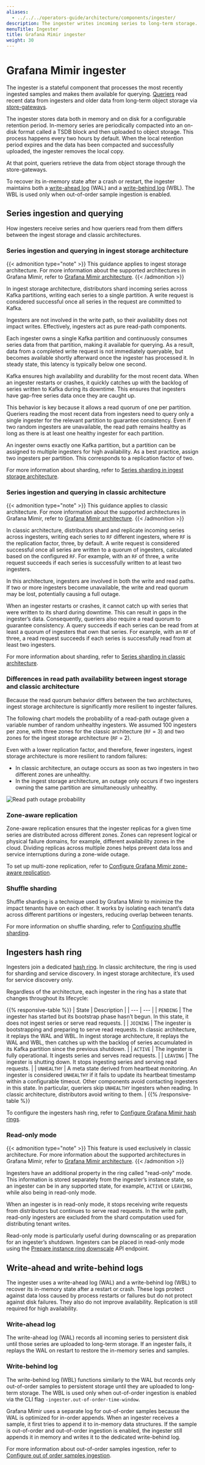 ```yaml
---
aliases:
  - ../../../operators-guide/architecture/components/ingester/
description: The ingester writes incoming series to long-term storage.
menuTitle: Ingester
title: Grafana Mimir ingester
weight: 30
---
```



# Grafana Mimir ingester

The ingester is a stateful component that processes the most recently ingested samples and makes them available for querying.
[Queriers](https://grafana.com/docs/mimir/<MIMIR_VERSION>/references/architecture/querier/) read recent data from ingesters and older data from long-term object storage via [store-gateways](https://grafana.com/docs/mimir/<MIMIR_VERSION>/references/architecture/store-gateway/).

The ingester stores data both in memory and on disk for a configurable retention period.
In-memory series are periodically compacted into an on-disk format called a TSDB block and then uploaded to object storage. This process happens every two hours by default.
When the local retention period expires and the data has been compacted and successfully uploaded, the ingester removes the local copy.

At that point, queriers retrieve the data from object storage through the store-gateways.

To recover its in-memory state after a crash or restart, the ingester maintains both a [write-ahead log](#write-ahead-log) (WAL) and a [write-behind log](#write-behind-log) (WBL).
The WBL is used only when out-of-order sample ingestion is enabled.

## Series ingestion and querying

How ingesters receive series and how queriers read from them differs between the ingest storage and classic architectures.

### Series ingestion and querying in ingest storage architecture

{{< admonition type="note" >}}
This guidance applies to ingest storage architecture. For more information about the supported architectures in Grafana Mimir, refer to [Grafana Mimir architecture](https://grafana.com/docs/mimir/<MIMIR_VERSION>/get-started/about-grafana-mimir-architecture/).
{{< /admonition >}}

In ingest storage architecture, distributors shard incoming series across Kafka partitions, writing each series to a single partition.
A write request is considered successful once all series in the request are committed to Kafka.

Ingesters are not involved in the write path, so their availability does not impact writes.
Effectively, ingesters act as pure read-path components.

Each ingester owns a single Kafka partition and continuously consumes series data from that partition, making it available for querying.
As a result, data from a completed write request is not immediately queryable, but becomes available shortly afterward once the ingester has processed it.
In steady state, this latency is typically below one second.

Kafka ensures high availability and durability for the most recent data.
When an ingester restarts or crashes, it quickly catches up with the backlog of series written to Kafka during its downtime.
This ensures that ingesters have gap-free series data once they are caught up.

This behavior is key because it allows a read quorum of one per partition. Queriers reading the most recent data from ingesters need to query only a single ingester for the relevant partition to guarantee consistency.
Even if two random ingesters are unavailable, the read path remains healthy as long as there is at least one healthy ingester for each partition.

An ingester owns exactly one Kafka partition, but a partition can be assigned to multiple ingesters for high availability. As a best practice, assign two ingesters per partition. This corresponds to a replication factor of two.

For more information about sharding, refer to [Series sharding in ingest storage architecture](https://grafana.com/docs/mimir/<MIMIR_VERSION>/references/architecture/hash-ring/#series-sharding-in-ingest-storage-architecture).

### Series ingestion and querying in classic architecture

{{< admonition type="note" >}}
This guidance applies to classic architecture. For more information about the supported architectures in Grafana Mimir, refer to [Grafana Mimir architecture](https://grafana.com/docs/mimir/<MIMIR_VERSION>/get-started/about-grafana-mimir-architecture/).
{{< /admonition >}}

In classic architecture, distributors shard and replicate incoming series across ingesters, writing each series to `RF` different ingesters, where `RF` is the replication factor, three, by default.
A write request is considered successful once all series are written to a quorum of ingesters, calculated based on the configured `RF`.
For example, with an `RF` of three, a write request succeeds if each series is successfully written to at least two ingesters.

In this architecture, ingesters are involved in both the write and read paths.
If two or more ingesters become unavailable, the write and read quorum may be lost, potentially causing a full outage.

When an ingester restarts or crashes, it cannot catch up with series that were written to its shard during downtime.
This can result in gaps in the ingester’s data.
Consequently, queriers also require a read quorum to guarantee consistency.
A query succeeds if each series can be read from at least a quorum of ingesters that own that series.
For example, with an `RF` of three, a read request succeeds if each series is successfully read from at least two ingesters.

For more information about sharding, refer to [Series sharding in classic architecture](https://grafana.com/docs/mimir/<MIMIR_VERSION>/references/architecture/hash-ring/#series-sharding-in-classic-architecture).

### Differences in read path availability between ingest storage and classic architecture

Because the read quorum behavior differs between the two architectures, ingest storage architecture is significantly more resilient to ingester failures.

The following chart models the probability of a read-path outage given a variable number of random unhealthy ingesters.
We assumed 100 ingesters per zone, with three zones for the classic architecture (`RF` = 3) and two zones for the ingest storage architecture (`RF` = 2).

Even with a lower replication factor, and therefore, fewer ingesters, ingest storage architecture is more resilient to random failures:

- In classic architecture, an outage occurs as soon as two ingesters in two different zones are unhealthy.
- In the ingest storage architecture, an outage only occurs if two ingesters owning the same partition are simultaneously unhealthy.

[//]: # "Diagram source at https://docs.google.com/presentation/d/1bHp8_zcoWCYoNU2AhO2lSagQyuIrghkCncViSqn14cU/edit"

![Read path outage probability](read-path-outage-probability.png)

### Zone-aware replication

Zone-aware replication ensures that the ingester replicas for a given time series are distributed across different zones. Zones can represent logical or physical failure domains, for example, different availability zones in the cloud. Dividing replicas across multiple zones helps prevent data loss and service interruptions during a zone-wide outage.

To set up multi-zone replication, refer to [Configure Grafana Mimir zone-aware replication](https://grafana.com/docs/mimir/<MIMIR_VERSION>/configure/configure-zone-aware-replication/).

### Shuffle sharding

Shuffle sharding is a technique used by Grafana Mimir to minimize the impact tenants have on each other.
It works by isolating each tenant’s data across different partitions or ingesters, reducing overlap between tenants.

For more information on shuffle sharding, refer to [Configuring shuffle sharding](https://grafana.com/docs/mimir/<MIMIR_VERSION>/configure/configure-shuffle-sharding/).

## Ingesters hash ring

Ingesters join a dedicated [hash ring](https://grafana.com/docs/mimir/<MIMIR_VERSION>/references/architecture/hash-ring/).
In classic architecture, the ring is used for sharding and service discovery.
In ingest storage architecture, it’s used for service discovery only.

Regardless of the architecture, each ingester in the ring has a state that changes throughout its lifecycle:

{{% responsive-table %}}
| State | Description |
| --- | --- |
| `PENDING` | The ingester has started but its bootstrap phase hasn’t begun. In this state, it does not ingest series or serve read requests. |
| `JOINING` | The ingester is bootstrapping and preparing to serve read requests. In classic architecture, it replays the WAL and WBL. In ingest storage architecture, it replays the WAL and WBL, then catches up with the backlog of series accumulated in its Kafka partition since the previous shutdown. |
| `ACTIVE` | The ingester is fully operational. It ingests series and serves read requests. |
| `LEAVING` | The ingester is shutting down. It stops ingesting series and serving read requests. |
| `UNHEALTHY` | A meta state derived from heartbeat monitoring. An ingester is considered `UNHEALTHY` if it fails to update its heartbeat timestamp within a configurable timeout. Other components avoid contacting ingesters in this state. In particular, queriers skip `UNHEALTHY` ingesters when reading. In classic architecture, distributors avoid writing to them. |
{{% /responsive-table %}}

To configure the ingesters hash ring, refer to [Configure Grafana Mimir hash rings](https://grafana.com/docs/mimir/<MIMIR_VERSION>/configure/configure-hash-rings/).

### Read-only mode

{{< admonition type="note" >}}
This feature is used exclusively in classic architecture. For more information about the supported architectures in Grafana Mimir, refer to [Grafana Mimir architecture](https://grafana.com/docs/mimir/<MIMIR_VERSION>/get-started/about-grafana-mimir-architecture/).
{{< /admonition >}}

Ingesters have an additional property in the ring called "read-only" mode.
This information is stored separately from the ingester’s instance state, so an ingester can be in any supported state, for example, `ACTIVE` or `LEAVING`, while also being in read-only mode.

When an ingester is in read-only mode, it stops receiving write requests from distributors but continues to serve read requests.
In the write path, read-only ingesters are excluded from the shard computation used for distributing tenant writes.

Read-only mode is particularly useful during downscaling or as preparation for an ingester’s shutdown.
Ingesters can be placed in read-only mode using the [Prepare instance ring downscale](https://grafana.com/docs/mimir/<MIMIR_VERSION>/references/http-api/#prepare-instance-ring-downscale) API endpoint.

## Write-ahead and write-behind logs

The ingester uses a write-ahead log (WAL) and a write-behind log (WBL) to recover its in-memory state after a restart or crash.
These logs protect against data loss caused by process restarts or failures but do not protect against disk failures.
They also do not improve availability. Replication is still required for high availability.

### Write-ahead log

The write-ahead log (WAL) records all incoming series to persistent disk until those series are uploaded to long-term storage.
If an ingester fails, it replays the WAL on restart to restore the in-memory series and samples.

### Write-behind log

The write-behind log (WBL) functions similarly to the WAL but records only out-of-order samples to persistent storage until they are uploaded to long-term storage.
The WBL is used only when out-of-order ingestion is enabled via the CLI flag `-ingester.out-of-order-time-window`.

Grafana Mimir uses a separate log for out-of-order samples because the WAL is optimized for in-order appends.
When an ingester receives a sample, it first tries to append it to in-memory data structures.
If the sample is out-of-order and out-of-order ingestion is enabled, the ingester still appends it in memory and writes it to the dedicated write-behind log.

For more information about out-of-order samples ingestion, refer to [Configure out of order samples ingestion](https://grafana.com/docs/mimir/<MIMIR_VERSION>/configure/configure-out-of-order-samples-ingestion/).
